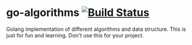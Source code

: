 # go-algorithms [![Build Status](http://img.shields.io/travis/tcnksm/go-algorithms.svg?style=flat-square)][travis] 

[travis]: https://travis-ci.org/tcnksm/go-algorithms

Golang implementation of different algorithms and data structure. This is just for fun and learning. Don't use this for your project. 
